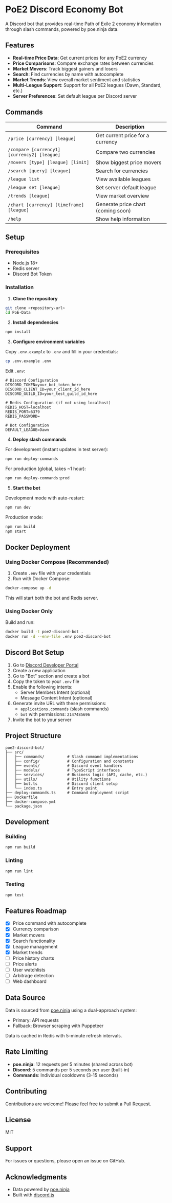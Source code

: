 # PoE2 Discord Economy Bot

A Discord bot that provides real-time Path of Exile 2 economy information through slash commands, powered by poe.ninja data.

## Features

- **Real-time Price Data**: Get current prices for any PoE2 currency
- **Price Comparisons**: Compare exchange rates between currencies
- **Market Movers**: Track biggest gainers and losers
- **Search**: Find currencies by name with autocomplete
- **Market Trends**: View overall market sentiment and statistics
- **Multi-League Support**: Support for all PoE2 leagues (Dawn, Standard, etc.)
- **Server Preferences**: Set default league per Discord server

## Commands

| Command | Description |
|---------|-------------|
| `/price [currency] [league]` | Get current price for a currency |
| `/compare [currency1] [currency2] [league]` | Compare two currencies |
| `/movers [type] [league] [limit]` | Show biggest price movers |
| `/search [query] [league]` | Search for currencies |
| `/league list` | View available leagues |
| `/league set [league]` | Set server default league |
| `/trends [league]` | View market overview |
| `/chart [currency] [timeframe] [league]` | Generate price chart (coming soon) |
| `/help` | Show help information |

## Setup

### Prerequisites

- Node.js 18+
- Redis server
- Discord Bot Token

### Installation

1. **Clone the repository**
```bash
git clone <repository-url>
cd PoE-Data
```

2. **Install dependencies**
```bash
npm install
```

3. **Configure environment variables**

Copy `.env.example` to `.env` and fill in your credentials:

```bash
cp .env.example .env
```

Edit `.env`:
```env
# Discord Configuration
DISCORD_TOKEN=your_bot_token_here
DISCORD_CLIENT_ID=your_client_id_here
DISCORD_GUILD_ID=your_test_guild_id_here

# Redis Configuration (if not using localhost)
REDIS_HOST=localhost
REDIS_PORT=6379
REDIS_PASSWORD=

# Bot Configuration
DEFAULT_LEAGUE=Dawn
```

4. **Deploy slash commands**

For development (instant updates in test server):
```bash
npm run deploy-commands
```

For production (global, takes ~1 hour):
```bash
npm run deploy-commands:prod
```

5. **Start the bot**

Development mode with auto-restart:
```bash
npm run dev
```

Production mode:
```bash
npm run build
npm start
```

## Docker Deployment

### Using Docker Compose (Recommended)

1. Create `.env` file with your credentials
2. Run with Docker Compose:

```bash
docker-compose up -d
```

This will start both the bot and Redis server.

### Using Docker Only

Build and run:
```bash
docker build -t poe2-discord-bot .
docker run -d --env-file .env poe2-discord-bot
```

## Discord Bot Setup

1. Go to [Discord Developer Portal](https://discord.com/developers/applications)
2. Create a new application
3. Go to "Bot" section and create a bot
4. Copy the token to your `.env` file
5. Enable the following intents:
   - Server Members Intent (optional)
   - Message Content Intent (optional)
6. Generate invite URL with these permissions:
   - `applications.commands` (slash commands)
   - `bot` with permissions: `2147485696`
7. Invite the bot to your server

## Project Structure

```
poe2-discord-bot/
├── src/
│   ├── commands/          # Slash command implementations
│   ├── config/            # Configuration and constants
│   ├── events/            # Discord event handlers
│   ├── models/            # TypeScript interfaces
│   ├── services/          # Business logic (API, cache, etc.)
│   ├── utils/             # Utility functions
│   ├── bot.ts             # Discord client setup
│   └── index.ts           # Entry point
├── deploy-commands.ts     # Command deployment script
├── Dockerfile
├── docker-compose.yml
└── package.json
```

## Development

### Building

```bash
npm run build
```

### Linting

```bash
npm run lint
```

### Testing

```bash
npm test
```

## Features Roadmap

- [x] Price command with autocomplete
- [x] Currency comparison
- [x] Market movers
- [x] Search functionality
- [x] League management
- [x] Market trends
- [ ] Price history charts
- [ ] Price alerts
- [ ] User watchlists
- [ ] Arbitrage detection
- [ ] Web dashboard

## Data Source

Data is sourced from [poe.ninja](https://poe.ninja) using a dual-approach system:
- Primary: API requests
- Fallback: Browser scraping with Puppeteer

Data is cached in Redis with 5-minute refresh intervals.

## Rate Limiting

- **poe.ninja**: 12 requests per 5 minutes (shared across bot)
- **Discord**: 5 commands per 5 seconds per user (built-in)
- **Commands**: Individual cooldowns (3-15 seconds)

## Contributing

Contributions are welcome! Please feel free to submit a Pull Request.

## License

MIT

## Support

For issues or questions, please open an issue on GitHub.

## Acknowledgments

- Data powered by [poe.ninja](https://poe.ninja)
- Built with [discord.js](https://discord.js.org/)
